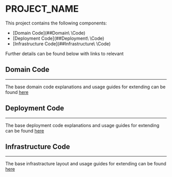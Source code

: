 # PROJECT_NAME

This project contains the following components:
  - [Domain Code](##Domain\ \Code) 
  - [Deployment Code](##Deployment\ \Code)
  - [Infrastructure Code](##Infrastructure\ \Code)

Further details can be found below with links to relevant
<!-- 
This will be replaced by the cli depending on what selections were made during the bootstrap process
-->

## Domain Code
---

The base domain code explanations and usage guides for extending can be found [here](./domain.md)

## Deployment Code
---

The base deployment code explanations and usage guides for extending can be found [here](./deployment.md)


## Infrastructure Code 
---

The base infrastracture layout and usage guides for extending can be found [here](./infrastructure.md)
